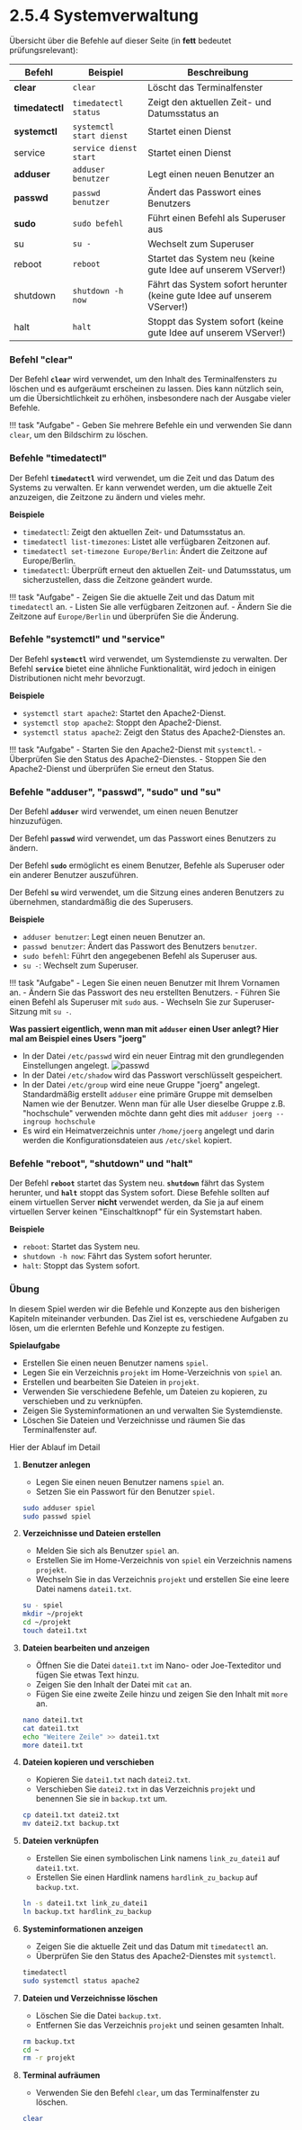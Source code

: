 # 2.5.4 Systemverwaltung

Übersicht über die Befehle auf dieser Seite (in **fett** bedeutet prüfungsrelevant):

| Befehl     | Beispiel | Beschreibung |
|------------|----------|--------------|
| **clear**      | `clear`  | Löscht das Terminalfenster |
| **timedatectl**| `timedatectl status` | Zeigt den aktuellen Zeit- und Datumsstatus an |
| **systemctl**  | `systemctl start dienst` | Startet einen Dienst |
| service    | `service dienst start` | Startet einen Dienst |
| **adduser**    | `adduser benutzer` | Legt einen neuen Benutzer an |
| **passwd**     | `passwd benutzer` | Ändert das Passwort eines Benutzers |
| **sudo**       | `sudo befehl` | Führt einen Befehl als Superuser aus |
| su         | `su -` | Wechselt zum Superuser |
| reboot     | `reboot` | Startet das System neu (keine gute Idee auf unserem VServer!)|
| shutdown   | `shutdown -h now` | Fährt das System sofort herunter (keine gute Idee auf unserem VServer!)|
| halt       | `halt` | Stoppt das System sofort (keine gute Idee auf unserem VServer!)|

### Befehl "**clear**"

Der Befehl **`clear`** wird verwendet, um den Inhalt des Terminalfensters zu löschen und es aufgeräumt erscheinen zu lassen. Dies kann nützlich sein, um die Übersichtlichkeit zu erhöhen, insbesondere nach der Ausgabe vieler Befehle.

!!! task "Aufgabe"
    - Geben Sie mehrere Befehle ein und verwenden Sie dann `clear`, um den Bildschirm zu löschen.

### Befehle "**timedatectl**"

Der Befehl **`timedatectl`** wird verwendet, um die Zeit und das Datum des Systems zu verwalten. Er kann verwendet werden, um die aktuelle Zeit anzuzeigen, die Zeitzone zu ändern und vieles mehr. 

**Beispiele**

- `timedatectl`: Zeigt den aktuellen Zeit- und Datumsstatus an.
- `timedatectl list-timezones`: Listet alle verfügbaren Zeitzonen auf.
- `timedatectl set-timezone Europe/Berlin`: Ändert die Zeitzone auf Europe/Berlin.
- `timedatectl`: Überprüft erneut den aktuellen Zeit- und Datumsstatus, um sicherzustellen, dass die Zeitzone geändert wurde.

!!! task "Aufgabe"
    - Zeigen Sie die aktuelle Zeit und das Datum mit `timedatectl` an.
    - Listen Sie alle verfügbaren Zeitzonen auf.
    - Ändern Sie die Zeitzone auf `Europe/Berlin` und überprüfen Sie die Änderung.

### Befehle "**systemctl**" und "**service**"

Der Befehl **`systemctl`** wird verwendet, um Systemdienste zu verwalten. Der Befehl **`service`** bietet eine ähnliche Funktionalität, wird jedoch in einigen Distributionen nicht mehr bevorzugt.

**Beispiele**

- `systemctl start apache2`: Startet den Apache2-Dienst.
- `systemctl stop apache2`: Stoppt den Apache2-Dienst.
- `systemctl status apache2`: Zeigt den Status des Apache2-Dienstes an.

!!! task "Aufgabe"
    - Starten Sie den Apache2-Dienst mit `systemctl`.
    - Überprüfen Sie den Status des Apache2-Dienstes.
    - Stoppen Sie den Apache2-Dienst und überprüfen Sie erneut den Status.

### Befehle "**adduser**", "**passwd**", "**sudo**" und "**su**"

Der Befehl **`adduser`** wird verwendet, um einen neuen Benutzer hinzuzufügen.

Der Befehl **`passwd`** wird verwendet, um das Passwort eines Benutzers zu ändern.

Der Befehl **`sudo`** ermöglicht es einem Benutzer, Befehle als Superuser oder ein anderer Benutzer auszuführen.

Der Befehl **`su`** wird verwendet, um die Sitzung eines anderen Benutzers zu übernehmen, standardmäßig die des Superusers.

**Beispiele**

- `adduser benutzer`: Legt einen neuen Benutzer an.
- `passwd benutzer`: Ändert das Passwort des Benutzers `benutzer`.
- `sudo befehl`: Führt den angegebenen Befehl als Superuser aus.
- `su -`: Wechselt zum Superuser.

!!! task "Aufgabe"
    - Legen Sie einen neuen Benutzer mit Ihrem Vornamen an.
    - Ändern Sie das Passwort des neu erstellten Benutzers.
    - Führen Sie einen Befehl als Superuser mit `sudo` aus.
    - Wechseln Sie zur Superuser-Sitzung mit `su -`.

**Was passiert eigentlich, wenn man mit `adduser` einen User anlegt? Hier mal am Beispiel eines Users "joerg"**

- In der Datei `/etc/passwd` wird ein neuer Eintrag mit den grundlegenden Einstellungen angelegt. ![passwd](./media/passwd.png)
- In der Datei `/etc/shadow` wird das Passwort verschlüsselt gespeichert.
- In der Datei `/etc/group` wird eine neue Gruppe "joerg" angelegt. Standardmäßig erstellt `adduser` eine primäre Gruppe mit demselben Namen wie der Benutzer. Wenn man für alle User dieselbe Gruppe z.B. "hochschule" verwenden möchte dann geht dies mit `adduser joerg --ingroup hochschule`
- Es wird ein Heimatverzeichnis unter `/home/joerg` angelegt und darin werden die Konfigurationsdateien aus `/etc/skel` kopiert.


### Befehle "**reboot**", "**shutdown**" und "**halt**"

Der Befehl **`reboot`** startet das System neu. **`shutdown`** fährt das System herunter, und **`halt`** stoppt das System sofort. Diese Befehle sollten auf einem virtuellen Server **nicht** verwendet werden, da Sie ja auf einem virtuellen Server keinen "Einschaltknopf" für ein Systemstart haben.

**Beispiele**

- `reboot`: Startet das System neu.
- `shutdown -h now`: Fährt das System sofort herunter.
- `halt`: Stoppt das System sofort.


### Übung

In diesem Spiel werden wir die Befehle und Konzepte aus den bisherigen Kapiteln miteinander verbunden. Das Ziel ist es, verschiedene Aufgaben zu lösen, um die erlernten Befehle und Konzepte zu festigen.

**Spielaufgabe**

- Erstellen Sie einen neuen Benutzer namens `spiel`.
- Legen Sie ein Verzeichnis `projekt` im Home-Verzeichnis von `spiel` an.
- Erstellen und bearbeiten Sie Dateien in `projekt`.
- Verwenden Sie verschiedene Befehle, um Dateien zu kopieren, zu verschieben und zu verknüpfen.
- Zeigen Sie Systeminformationen an und verwalten Sie Systemdienste.
- Löschen Sie Dateien und Verzeichnisse und räumen Sie das Terminalfenster auf.

Hier der Ablauf im Detail

1. **Benutzer anlegen**
    - Legen Sie einen neuen Benutzer namens `spiel` an.
    - Setzen Sie ein Passwort für den Benutzer `spiel`.

    ```bash
    sudo adduser spiel
    sudo passwd spiel
    ```

2. **Verzeichnisse und Dateien erstellen**
    - Melden Sie sich als Benutzer `spiel` an.
    - Erstellen Sie im Home-Verzeichnis von `spiel` ein Verzeichnis namens `projekt`.
    - Wechseln Sie in das Verzeichnis `projekt` und erstellen Sie eine leere Datei namens `datei1.txt`.

    ```bash
    su - spiel
    mkdir ~/projekt
    cd ~/projekt
    touch datei1.txt
    ```

3. **Dateien bearbeiten und anzeigen**
    - Öffnen Sie die Datei `datei1.txt` im Nano- oder Joe-Texteditor und fügen Sie etwas Text hinzu.
    - Zeigen Sie den Inhalt der Datei mit `cat` an.
    - Fügen Sie eine zweite Zeile hinzu und zeigen Sie den Inhalt mit `more` an.

    ```bash
    nano datei1.txt
    cat datei1.txt
    echo "Weitere Zeile" >> datei1.txt
    more datei1.txt
    ```

4. **Dateien kopieren und verschieben**
    - Kopieren Sie `datei1.txt` nach `datei2.txt`.
    - Verschieben Sie `datei2.txt` in das Verzeichnis `projekt` und benennen Sie sie in `backup.txt` um.

    ```bash
    cp datei1.txt datei2.txt
    mv datei2.txt backup.txt
    ```

5. **Dateien verknüpfen**
    - Erstellen Sie einen symbolischen Link namens `link_zu_datei1` auf `datei1.txt`.
    - Erstellen Sie einen Hardlink namens `hardlink_zu_backup` auf `backup.txt`.

    ```bash
    ln -s datei1.txt link_zu_datei1
    ln backup.txt hardlink_zu_backup
    ```

6. **Systeminformationen anzeigen**
    - Zeigen Sie die aktuelle Zeit und das Datum mit `timedatectl` an.
    - Überprüfen Sie den Status des Apache2-Dienstes mit `systemctl`.

    ```bash
    timedatectl
    sudo systemctl status apache2
    ```

7. **Dateien und Verzeichnisse löschen**
    - Löschen Sie die Datei `backup.txt`.
    - Entfernen Sie das Verzeichnis `projekt` und seinen gesamten Inhalt.

    ```bash
    rm backup.txt
    cd ~
    rm -r projekt
    ```

8. **Terminal aufräumen**
    - Verwenden Sie den Befehl `clear`, um das Terminalfenster zu löschen.

    ```bash
    clear
    ```


